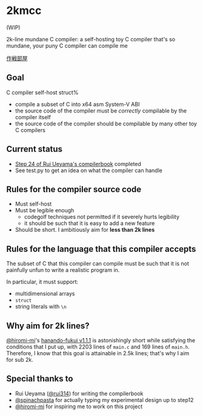 # 2kmcc

(WIP)

2k-line mundane C compiler: a self-hosting toy C compiler that's so mundane, your puny C compiler can compile me

[作戦部屋](https://docs.google.com/document/d/1hgJ0aRh7KJBRPPZLc7yDAkGntGJLEPjdysq1h8404i4/edit)

## Goal
C compiler self-host struct% 
- compile a subset of C into x64 asm System-V ABI
- the source code of the compiler must be *correctly* compilable by the compiler itself
- the source code of the compiler should be compilable by many other toy C compilers

## Current status
- [Step 24 of Rui Ueyama's compilerbook](https://www.sigbus.info/compilerbook#%E3%82%B9%E3%83%86%E3%83%83%E3%83%9724-%E6%96%87%E5%AD%97%E5%9E%8B%E3%82%92%E5%AE%9F%E8%A3%85%E3%81%99%E3%82%8B) completed
- See test.py to get an idea on what the compiler can handle 

## Rules for the compiler source code
- Must self-host
- Must be legible enough
    - codegolf techniques not permitted if it severely hurts legibility
    - it should be such that it is easy to add a new feature
- Should be short. I ambitiously aim for **less than 2k lines**

## Rules for the language that this compiler accepts
The subset of C that this compiler can compile must be such that it is not painfully unfun to write a realistic program in.

In particular, it must support:
- multidimensional arrays
- `struct`
- string literals with `\n`

## Why aim for 2k lines?
[@hiromi-mi](https://github.com/hiromi-mi/)'s [hanando-fukui v1.1.1](https://github.com/hiromi-mi/hanando-fukui/tree/v1.1.1) is astonishingly short while satisfying the conditions that I put up, with 2203 lines of `main.c` and 169 lines of `main.h`. Therefore, I know that this goal is attainable in 2.5k lines; that's why I aim for sub 2k.

## Special thanks to
- Rui Ueyama ([@rui314](https://github.com/rui314)) for writing the compilerbook
- [@spinachpasta](https://github.com/spinachpasta) for actually typing my experimental design up to step12
- [@hiromi-mi](https://github.com/hiromi-mi/) for inspiring me to work on this project
